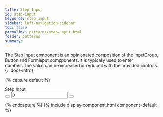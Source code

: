 ```yaml
---
title: Step Input
id: step-input
keywords: step input
sidebar: left-navigation-sidebar
toc: false
permalink: patterns/step-input.html
folder: patterns
summary:
---
```


The Step Input component is an opinionated composition of the InputGroup, Button and FormInput compponents.
It is typically used to enter numbers.The value can be increased or reduced with the provided controls.
{: .docs-intro}

{% capture default %}

<div class="fd-form-group">
    <label class="fd-form-label">Step Input</label>
    <div class="fd-form-item">
        <div class="fd-input-group--control fd-input-group">
            <span class="fd-input-group__addon fd-input-group__addon--button">
                <button aria-label="Step down" class="fd-button fd-button--transparent fd-button--standard sap-icon--less fd-input-group__button" onclick="stepInputValue('step-1', 'down');" type="button"></button>
            </span>
            <input class="fd-input fd-input-group__input" id="step-1" type="text" value="0">
            <span class="fd-input-group__addon fd-input-group__addon--button">
                <button aria-label="Step up" class="fd-button fd-button--transparent fd-button--standard sap-icon--add fd-input-group__button" onclick="stepInputValue('step-1', 'up');" type="button"></button>
            </span>
        </div>
    </div>
</div>

{% endcapture %}
{% include display-component.html component=default %}
